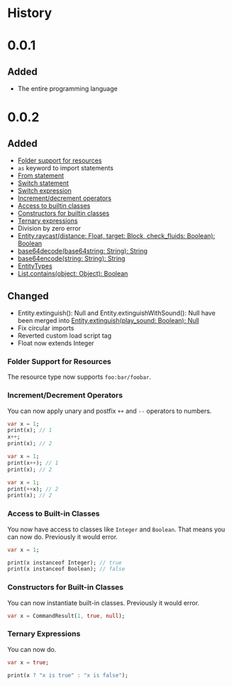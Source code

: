 # History

# 0.0.1

## Added

- The entire programming language

# 0.0.2

## Added

- [Folder support for resources](#folder-support-for-resources)
- `as` keyword to import statements
- [From statement](import.md#from-statement)
- [Switch statement](switch.md#switch-statement)
- [Switch expression](switch.md#switch-expression)
- [Increment/decrement operators](#incrementdecrement-operators)
- [Access to builtin classes](#access-to-built-in-classes)
- [Constructors for builtin classes](#constructors-for-built-in-classes)
- [Ternary expressions](#ternary-expressions)
- Division by zero error
- [Entity.raycast(distance: Float, target: Block, check_fluids: Boolean): Boolean](stdlib.md#raycastdistance-float-target-block-check_fluids-boolean-boolean)
- [base64decode(base64string: String): String](stdlib.md#base64decodebase64string-string-string)
- [base64encode(string: String): String](stdlib.md#base64encodestring-string-string)
- [EntityTypes](stdlib.md#entitytypes)
- [List.contains(object: Object): Boolean](stdlib.md#containsobject-object-boolean-data)

## Changed

- Entity.extinguish(): Null and Entity.extinguishWithSound(): Null have been merged into [Entity.extinguish(play_sound: Boolean): Null](stdlib.md#extinguishplay_sound-boolean-null)
- Fix circular imports
- Reverted custom load script tag
- Float now extends Integer

### Folder Support for Resources

The resource type now supports `foo:bar/foobar`.

### Increment/Decrement Operators

You can now apply unary and postfix `++` and `--` operators to numbers.

```dart
var x = 1;
print(x); // 1
x++;
print(x); // 2
```

```dart
var x = 1;
print(x++); // 1
print(x); // 2
```

```dart
var x = 1;
print(++x); // 2
print(x); // 2
```

### Access to Built-in Classes

You now have access to classes like `Integer` and `Boolean`. That means you can now do. Previously it would error.

```dart
var x = 1;

print(x instanceof Integer); // true
print(x instanceof Boolean); // false
```

### Constructors for Built-in Classes

You can now instantiate built-in classes. Previously it would error.

```dart
var x = CommandResult(1, true, null);
```

### Ternary Expressions

You can now do.

```dart
var x = true;

print(x ? "x is true" : "x is false");
```